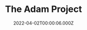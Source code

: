 ---
title: "The Adam Project"
year: 2022
date: 2022-04-02T00:00:06.000Z
permalink: /almanac/movies/2022-04-02-the-adam-project/index.html
link: https://letterboxd.com/rknightuk/film/the-adam-project/
rating: 3
---